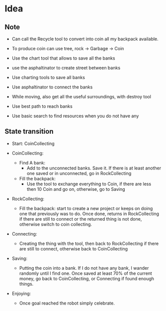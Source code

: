 # Idea

## Note
- Can call the Recycle tool to convert into coin all my backpack available. 
- To produce coin can use tree, rock -> Garbage -> Coin

- Use the chart tool that allows to save all the banks
- use the asphaltinator to create street between banks
- Use charting tools to save all banks 
- Use asphaltinator to connect the banks 
- While moving, also get all the useful surroundings, with destroy tool
- Use best path to reach banks
- Use basic search to find resources when you do not have any

## State transition
- Start: CoinCollecting

- CoinCollecting: 
    - Find A bank: 
        - Add to the unconnected banks. Save it. If there is at least  another one saved or in unconnected, go in RockCollecting
    - Fill the backpack: 
        - Use the tool to exchange everything to Coin, if there are less then 10 Coin and go on, otherwise, go to Saving
- RockCollecting: 
    - Fill the backpack: start to create a new project or keeps on doing one that previously was to do. Once done, returns in RockCollecting if there are still to connect or the returned thing is not done, otherwise switch to coin collecting. 
- Connecting: 
    - Creating the thing with the tool, then back to RockCollecting if there are still to connect, otherwise back to CoinCollecting
- Saving:
    - Putting the coin into a bank. If I do not have any bank, I wander randomly until I find one. Once saved at least 70% of the current money, go back to CoinCollecting, or Connecting if found enough things. 
- Enjoying:
    - Once goal reached the robot simply celebrate. 